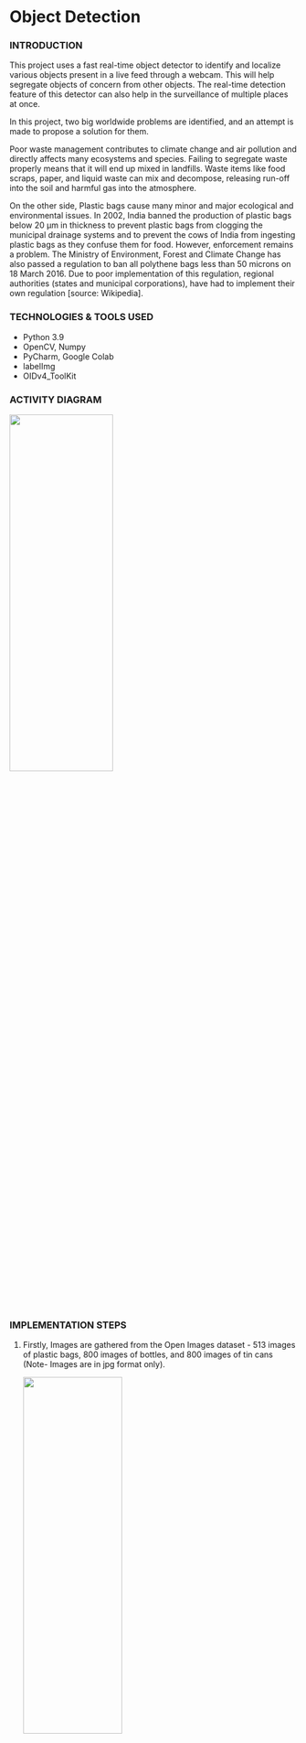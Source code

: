 # Object Detection

### INTRODUCTION

<p>This project uses a fast real-time object detector to identify and localize various objects present in a live feed through a webcam. This will help segregate objects of concern from other objects. The real-time detection feature of this detector can also help in the surveillance of multiple places at once.</p>

<p>In this project, two big worldwide problems are identified, and an attempt is made to propose a solution for them.</p> 
<p>Poor waste management contributes to climate change and air pollution and directly affects many ecosystems and species. Failing to segregate waste properly means that it will end up mixed in landfills. Waste items like food scraps, paper, and liquid waste can mix and decompose, releasing run-off into the soil and harmful gas into the atmosphere.</p>
<p>On the other side, Plastic bags cause many minor and major ecological and environmental issues. In 2002, India banned the production of plastic bags below 20 µm in thickness to prevent plastic bags from clogging the municipal drainage systems and to prevent the cows of India from ingesting plastic bags as they confuse them for food. However, enforcement remains a problem. The Ministry of Environment, Forest and Climate Change has also passed a regulation to ban all polythene bags less than 50 microns on 18 March 2016. Due to poor implementation of this regulation, regional authorities (states and municipal corporations), have had to implement their own regulation [source: Wikipedia].</p>

### TECHNOLOGIES & TOOLS USED
<ul>
  <li>Python 3.9</li>
  <li>OpenCV, Numpy</li>
  <li>PyCharm, Google Colab</li>
  <li>labelImg</li>
  <li>OIDv4_ToolKit</li>
</ul>

### ACTIVITY DIAGRAM

<img src="https://github.com/Prakhar-Verma39/Object-Detection/assets/103757447/8e9600f6-94dd-4bab-9f75-7abe23c72381" height="40%" width="60%"/>

### IMPLEMENTATION STEPS
<ol>
<li><p>	Firstly, Images are gathered from the Open Images dataset - 513 images of plastic bags, 800 images of bottles, and 800 images of tin cans (Note- Images are in jpg format only).</p>

<img src="https://github.com/Prakhar-Verma39/Object-Detection/assets/103757447/28cb2ed4-b9eb-4496-b992-e499a9f31c1e" height="40%" width="60%"/></li>
<p><b>Figure 1.</b> Images Collected.</p>

<li><p>	Preprocessing / Annotation is performed. A text file is generated for each image. These files contain the location(s) of object instances in the images together with their class identities. Files contain this information in YOLO format (class id, object centers    (x, y), object width, and object height). These numbers are normalized by the real width and height of the images respectively. Text files are generated using a tool – labelImg.</p>

<img src="https://github.com/Prakhar-Verma39/Object-Detection/assets/103757447/85a787f1-9408-4ac8-a0e7-723d48fb9096" height="40%" width="60%"/></li>
<p><b>Figure 2.</b> Annotated Images</p>

<li><p>	Training is done on Google’s colab. Online GPU is utilized to speed up the process. Further, the advantage of pre-trained weights is taken and weights are downloaded and tested after every 2000 iterations. Overall, 6000 iterations are performed i.e., approximately 9 hours of training. The darknet framework is utilized for training purposes which is created also created by one of the contributors to the YOLO algorithm – Joseph Redmon. This framework serves as a backbone or feature extractor. Images are split into a 7:3 ratio for training and validation.</p>

<img arc="https://github.com/Prakhar-Verma39/Object-Detection/assets/103757447/dc576e6c-9316-4525-9e9e-83b0c202ca67" height="40%" width="60%"/></li>
<p><b>Figure 3.</b> Training</p>

<li><p>	Finally, the model is evaluated by using charts provided by the Darknet framework and tested over some real-time images/feed from the webcam.</p></li>
</ol>

### TESTING & FINDING

<p>Firstly, Mean Average Precision(mAP) is used to evaluate model performance. The mean of average precision values is calculated over recall values from 0 to 1. It uses other sub-metrics such as Confusion Matrix, Intersection over Union or Jaccard Index, Recall, and Precision.</p>
<p>These values are computed by the Darknet framework after every 1000 iterations.</p>

<p>Secondly, YOLOv3 uses binary cross-entropy loss for each label and computes total loss to plot a chart of mAP and loss values for each iteration.</p>

<img src="https://github.com/Prakhar-Verma39/Object-Detection/assets/103757447/9ead8077-eb81-478c-8936-a2ab2439a9d7" height="60%" width="40%"/>

<p><b>Figure 4.</b> Chart showing loss and mAP after 3000 iterations.</p>

<img src="https://github.com/Prakhar-Verma39/Object-Detection/assets/103757447/e96afdf1-a479-4e60-897c-4b232dbbc771" height="40%" width="30%"/>
<img src="https://github.com/Prakhar-Verma39/Object-Detection/assets/103757447/a01e06fb-3ff2-446d-bfd8-36afc3e1b1d5" height="40%" width="30%"/>
<img src="https://github.com/Prakhar-Verma39/Object-Detection/assets/103757447/e84462d0-fa1d-40cf-85c2-05f6b396e848"height="40%" width="30%"/>
<img src="https://github.com/Prakhar-Verma39/Object-Detection/assets/103757447/a44c84e6-2f10-4938-a128-0bd4d8a9189e"height="40%" width="30%"/>
<img src="https://github.com/Prakhar-Verma39/Object-Detection/assets/103757447/15f6f6a5-1874-4735-8367-018ef2c2437a"height="40%" width="30%"/>
<img src="https://github.com/Prakhar-Verma39/Object-Detection/assets/103757447/a5bc5751-6ab5-4d8e-a5f3-23843a5e3191"height="40%" width="30%"/>
<p text-align="center;"><b>Figure 5.</b> Object detected in real-time (True Positives).</p>

<img src="https://github.com/Prakhar-Verma39/Object-Detection/assets/103757447/cc309b96-0d83-45dc-8f0f-eb769d868b46" height="40%" width="30%"/>
<img src="https://github.com/Prakhar-Verma39/Object-Detection/assets/103757447/160c53ed-63e2-4874-987f-e452e034ab8d" height="40%" width="30%"/>
<p text-align="center;"><b>Figure 6.</b> Object detected in real-time (True Negatives).</p>

<img src="https://github.com/Prakhar-Verma39/Object-Detection/assets/103757447/ee211ece-23bd-4aa3-8e46-3207cd416131" height="40%" width="30%"/>
<img src="https://github.com/Prakhar-Verma39/Object-Detection/assets/103757447/0f7cd2a0-0ba7-463a-80d1-e1926d6e6f18" height="40%" width="30%"/>
<p text-align="center;"><b>Figure 7.</b> Object detected in real-time (False Negatives).</p>

<img src="https://github.com/Prakhar-Verma39/Object-Detection/assets/103757447/f046456c-b9b5-48ec-9b52-23cd61c98497" height="40%" width="30%"/>
<img src="https://github.com/Prakhar-Verma39/Object-Detection/assets/103757447/078e22ba-4c12-4b84-80a2-83a719b7e125" height="40%" width="30%"/>
<p text-align="center;"><b>Figure 8.</b> Object detected in real-time (False Positives).</p>
